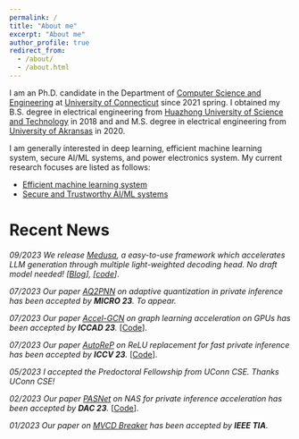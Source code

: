 ```yaml
---
permalink: /
title: "About me"
excerpt: "About me"
author_profile: true
redirect_from: 
  - /about/
  - /about.html
---
```



I am an Ph.D. candidate in the Department of [Computer Science and Engineering](https://www.cse.uconn.edu/) at [University of Connecticut](https://uconn.edu/) since 2021 spring. I obtained my B.S. degree in electrical engineering from [Huazhong University of Science and Technology](http://english.hust.edu.cn/) in 2018 and and M.S. degree in electrical engineering from [University of Akransas](https://www.uark.edu/) in 2020.

I am generally interested in deep learning, efficient machine learning system, secure AI/ML systems, and power electronics system. My current research focuses are listed as follows:

 - [Efficient machine learning system](/research/#mlsys)
 - [Secure and Trustworthy AI/ML systems](/research/#ai)

Recent News
======
*09/2023 We release [Medusa](https://sites.google.com/view/medusa-llm), a easy-to-use framework which accelerates LLM generation through multiple light-weighted decoding head. No draft model needed! \[[Blog](https://sites.google.com/view/medusa-llm)\], \[[code](https://github.com/FasterDecoding/Medusa)\]*.

*07/2023 Our paper [AQ2PNN](#) on adaptive quantization in private inference has been accepted by **MICRO 23**. To appear.* 

*07/2023 Our paper [Accel-GCN](https://arxiv.org/abs/2308.11825) on graph learning acceleration on GPUs has been accepted by **ICCAD 23**.* \[[Code]((https://github.com/xiexi1990/iccad-accel-gnn))\].

*07/2023 Our paper [AutoReP](https://arxiv.org/abs/2308.10134) on ReLU replacement for fast private inference has been accepted by **ICCV 23**.* \[[Code]((https://github.com/harveyp123/AutoReP))\].

*05/2023 I accepted the Predoctoral Fellowship from UConn CSE. Thanks UConn CSE!*

*02/2023 Our paper [PASNet](https://arxiv.org/abs/2306.15513) on NAS for private inference acceleration has been accepted by **DAC 23**.* \[[Code]((https://github.com/HarveyP123/PASNet-DAC2023))\].

*01/2023 Our paper on [MVCD Breaker](https://ieeexplore.ieee.org/abstract/document/10032635/) has been accepted by **IEEE TIA**.*


